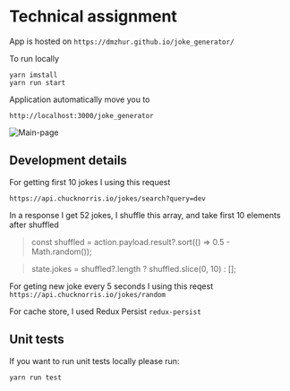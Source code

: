 # Technical assignment

App is hosted on `https://dmzhur.github.io/joke_generator/`

To run locally

```
yarn imstall
yarn run start
```
Application automatically move you to

`http://localhost:3000/joke_generator`

![Main-page](https://github.com/dmZhur/joke_generator/assets/9991770/1d6ae1a1-05bb-4d48-b77a-b74be0fc073e)


## Development details

For getting first 10 jokes I using this request

`https://api.chucknorris.io/jokes/search?query=dev`

In a response I get 52 jokes, I shuffle this array, and take first 10 elements after shuffled

> const shuffled = action.payload.result?.sort(() => 0.5 - Math.random());

> state.jokes = shuffled?.length ? shuffled.slice(0, 10) : [];


For geting new joke every 5 seconds I using this reqest
`https://api.chucknorris.io/jokes/random`


For cache store, I used Redux Persist `redux-persist`

## Unit tests

If you want to run unit tests locally please run:

```
yarn run test
```



